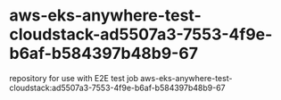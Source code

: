 # aws-eks-anywhere-test-cloudstack-ad5507a3-7553-4f9e-b6af-b584397b48b9-67
repository for use with E2E test job aws-eks-anywhere-test-cloudstack:ad5507a3-7553-4f9e-b6af-b584397b48b9-67
